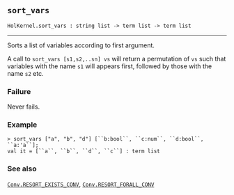 ## `sort_vars`

``` hol4
HolKernel.sort_vars : string list -> term list -> term list
```

------------------------------------------------------------------------

Sorts a list of variables according to first argument.

A call to `sort_vars [s1,s2,..sn] vs` will return a permutation of `vs`
such that variables with the name `s1` will appears first, followed by
those with the name `s2` etc.

### Failure

Never fails.

### Example

``` hol4
> sort_vars ["a", "b", "d"] [``b:bool``, ``c:num``, ``d:bool``, ``a:'a``];
val it = [``a``, ``b``, ``d``, ``c``] : term list
```

### See also

[`Conv.RESORT_EXISTS_CONV`](#Conv.RESORT_EXISTS_CONV),
[`Conv.RESORT_FORALL_CONV`](#Conv.RESORT_FORALL_CONV)

